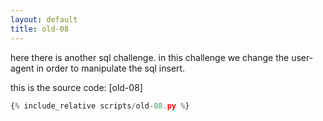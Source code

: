 ```yaml
---
layout: default
title: old-08
---
```




here there is another sql challenge.
in this challenge we change the user-agent in order to manipulate the sql insert.

this is the source code: [old-08]
```scripts/old-08.py
{% include_relative scripts/old-08.py %}
```

